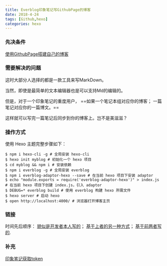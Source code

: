 ```yaml
---
title: Everblog印象笔记写GithubPage的博客
date: 2018-4-24
tags: [Github,hexo]
categories: hexo
---
```

### 先决条件
[使用GithubPage搭建自己的博客](http://fanzhenyu.me/categories/Hexo/)

### 需要解决的问题
这时大部分人选择的都是一款工具来写MarkDown。
<!--more-->
当然，即使是最简单的文本编辑器也是可以支持Md的编辑的。

但是，对于一个印象笔记的重度用户，
==如果一个笔记本组对应你的博客；
一篇笔记对应你的一篇博文。==

这样就可以写完一篇笔记后同步到你的博客上。岂不是美滋滋？

### 操作方式
使用 Hexo 主题完整步骤如下：

``` stylus
$ npm i hexo-cli -g # 全局安装 hexo-cli
$ hexo init myblog # 初始化一个 hexo 项目
$ cd myblog && npm i # 安装依赖
$ npm i everblog -g # 全局安装 everblog
$ npm i everblog-adaptor-hexo --save # 在当前 hexo 项目下安装 adaptor
$ echo "module.exports = require('everblog-adaptor-hexo')" > index.js # 在当前 hexo 项目下创建 index.js，引入 adaptor
$ DEBUG=* everblog build # 使用 everblog 构建 hexo 所需文件
$ hexo server # 启动 hexo
$ open http://localhost:4000/ # 浏览器打开博客主页
```


### 链接
时间先后顺序：
[貌似是开发者本人写的](https://zhuanlan.zhihu.com/p/32456254)；
[基于上者的另一种方式](https://zhougy0717.github.io/2017/07/03/%E5%9C%A8GitHub%E4%B8%8A%E7%94%A8Evernote+Hexo%E6%90%AD%E5%BB%BA%E4%B8%AA%E4%BA%BA%E9%9D%99%E6%80%81%E5%8D%9A%E5%AE%A2/)；
[基于前两者写的](https://itgoyo.github.io/8888/08/08/%E5%8D%B0%E8%B1%A1%E7%AC%94%E8%AE%B0-hexo%E6%90%AD%E5%BB%BA%E8%87%AA%E5%B7%B1%E7%9A%84%E4%B8%AA%E4%BA%BA%E5%8D%9A%E5%AE%A2/).







### 补充
[印象笔记获取token](https://app.yinxiang.com/api/DeveloperToken.action)